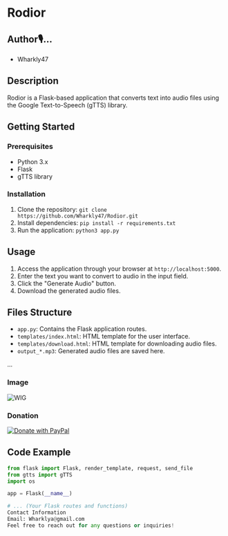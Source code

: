 # Rodior
## Author🎙️...
- Wharkly47

## Description
Rodior is a Flask-based application that converts text into audio files using the Google Text-to-Speech (gTTS) library.

## Getting Started
### Prerequisites
- Python 3.x
- Flask
- gTTS library

### Installation
1. Clone the repository: `git clone https://github.com/Wharkly47/Rodior.git`
2. Install dependencies: `pip install -r requirements.txt`
3. Run the application: `python3 app.py`

## Usage
1. Access the application through your browser at `http://localhost:5000`.
2. Enter the text you want to convert to audio in the input field.
3. Click the "Generate Audio" button.
4. Download the generated audio files.

## Files Structure
- `app.py`: Contains the Flask application routes.
- `templates/index.html`: HTML template for the user interface.
- `templates/download.html`: HTML template for downloading audio files.
- `output_*.mp3`: Generated audio files are saved here.

...

### Image
![WIG](WIG/imrdior.png)

### Donation
[![Donate with PayPal](https://www.paypalobjects.com/en_US/i/btn/btn_donateCC_LG.gif)](https://www.paypal.com/cgi-bin/webscr?cmd=_s-xclick&hosted_button_id=VOTRE_ID)



## Code Example
```python
from flask import Flask, render_template, request, send_file
from gtts import gTTS
import os

app = Flask(__name__)

# ... (Your Flask routes and functions)
Contact Information
Email: Wharklya@gmail.com
Feel free to reach out for any questions or inquiries!
